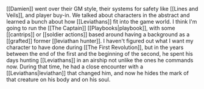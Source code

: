 [[Damien]] went over their GM style,  their systems for safety like [[Lines and Veils]], and player buy-in. We talked about characters in the abstract and learned a bunch about how [[Leviathans]] fit into the game world. I think I'm going to run the [[The Captain]] [[Playbooks|playbook]], with some [[cantrips]] or [[soldier actions]] based around having a background as a [[grafted]] former [[leviathan hunter]]. I haven't figured out what I want my character to have done during [[The First Revolution]], but in the years between the end of the first and the beginning of the second, he spent his days hunting [[Leviathans]] in an airship not unlike the ones he commands now. During that time, he had a close encounter with a [[Leviathans|leviathan]] that changed him, and now he hides the mark of that creature on his body and on his soul. 